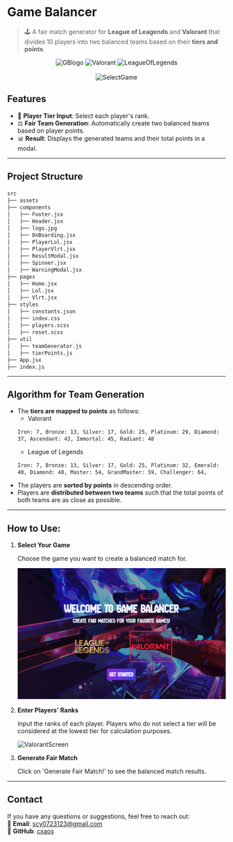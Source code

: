 # Game Balancer

> 🕹️ A fair match generator for **League of Leagends** and **Valorant** that divides 10 players into two balanced teams based on their **tiers and points**.
<div align=center>
  <img src="https://github.com/user-attachments/assets/c1f7cf12-523c-4581-ab0a-2e3a95b74f82" alt="GBlogo" height="100" />
  <img src="https://github.com/user-attachments/assets/ecd4bacb-06c1-4bd9-bdad-34fa12f65ad6" alt="Valorant" height="100" />
  <img src="https://github.com/user-attachments/assets/8c814e0e-3f97-4ed3-96a3-4a3161549520" alt="LeagueOfLegends" height="100" />
</div>
<br>
<div align=center style="text-align: center; gap:20">
  <img src="https://github.com/user-attachments/assets/a1a17488-b867-498e-94ea-7d6d83930229" alt="SelectGame" width="900" />
</div>

## Features
- 🏅 **Player Tier Input**: Select each player's rank.
- ⚖️ **Fair Team Generation**: Automatically create two balanced teams based on player points.
- 📊 **Result**: Displays the generated teams and their total points in a modal.


***

## Project Structure
```
src
├── assets
├── components
│   ├── Footer.jsx
│   ├── Header.jsx
│   ├── logo.jpg
│   ├── OnBoarding.jsx
│   ├── PlayerLol.jsx
│   ├── PlayerVlrt.jsx
│   ├── ResultModal.jsx
│   ├── Spinner.jsx
│   ├── WarningModal.jsx
├── pages
│   ├── Home.jsx
│   ├── Lol.jsx
│   ├── Vlrt.jsx
├── styles
│   ├── constants.json
│   ├── index.css
│   ├── players.scss
│   ├── reset.scss
├── util
│   ├── teamGenerator.js
│   ├── tierPoints.js
├── App.jsx
├── index.js
```
---

## Algorithm for Team Generation

- The **tiers are mapped to points** as follows:
  - Valorant
  ```
  Iron: 7, Bronze: 13, Silver: 17, Gold: 25, Platinum: 29, Diamond: 37, Ascendant: 43, Immortal: 45, Radiant: 48
  ```
  - League of Legends
  ```
  Iron: 7, Bronze: 13, Silver: 17, Gold: 25, Platinum: 32, Emerald: 40, Diamond: 48, Master: 54, GrandMaster: 59, Challenger: 64,
  ```
- The players are **sorted by points** in descending order.
- Players are **distributed between two teams** such that the total points of both teams are as close as possible.

---

## How to Use:

1. **Select Your Game**
   
   Choose the game you want to create a balanced match for.

    ![Select Game](src/assets/ScreenShots/SelectGame.png)

3. **Enter Players' Ranks**

   Input the ranks of each player. Players who do not select a tier will be considered at the lowest tier for calculation purposes.

   ![ValorantScreen](https://github.com/user-attachments/assets/373d9e63-823e-4487-9625-0f70650acb61)


5. **Generate Fair Match**

   Click on 'Generate Fair Match!' to see the balanced match results.
   
---

## Contact

If you have any questions or suggestions, feel free to reach out:  
📧 **Email**: scy0723123@gmail.com  
📱 **GitHub**: [cxaos](https://github.com/cxaosdev)
